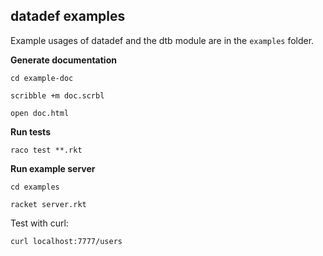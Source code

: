 ## datadef examples

Example usages of datadef and the dtb module are in
the `examples` folder.

**Generate documentation**

`cd example-doc`

`scribble +m doc.scrbl`

`open doc.html`

**Run tests**

`raco test **.rkt`

**Run example server**

`cd examples`

`racket server.rkt`

Test with curl:

`curl localhost:7777/users`

